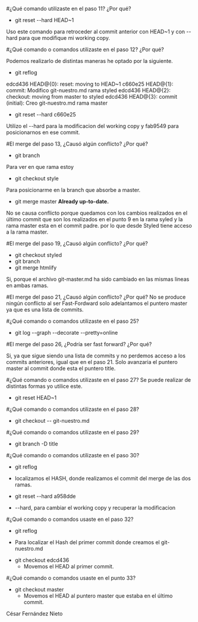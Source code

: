 #¿Qué comando utilizaste en el paso 11? ¿Por qué?

* git reset --hard HEAD~1

Uso este comando para retroceder al commit anterior con HEAD~1 y con --hard para que
modifique mi working copy.

#¿Qué comando o comandos utilizaste en el paso 12? ¿Por qué?

Podemos realizarlo de distintas maneras he optado por la siguiente.

* git reflog

edcd436 HEAD@{0}: reset: moving to HEAD~1
c660e25 HEAD@{1}: commit: Modifico git-nuestro.md rama styled
edcd436 HEAD@{2}: checkout: moving from master to styled
edcd436 HEAD@{3}: commit (initial): Creo git-nuestro.md rama master


* git reset --hard c660e25

Utilizo el --hard para la modificacion del working copy y fab9549 para posicionarnos
en ese commit.

#El merge del paso 13, ¿Causó algún conflicto? ¿Por qué?

* git branch

Para ver en que rama estoy

* git checkout style 

Para posicionarme en la branch que absorbe a master.

* git merge master
**Already up-to-date.**

No se causa conflicto porque quedamos con los cambios realizados en el último commit que son los realizados en el punto 9 en la rama syled y la rama master esta en el commit padre. por lo que desde Styled tiene acceso a la rama master.

#El merge del paso 19, ¿Causó algún conflicto? ¿Por qué?
* git checkout styled
* git branch
* git merge htmlify

Si, porque el archivo git-master.md ha sido cambiado en las mismas lineas en ambas ramas.

#El merge del paso 21, ¿Causó algún conflicto? ¿Por qué?
No se produce ningún conflicto al ser Fast-Fordward solo adelantamos el puntero master ya que es una lista de commits.

#¿Qué comando o comandos utilizaste en el paso 25?

* git log --graph --decorate --pretty=online

#El merge del paso 26, ¿Podría ser fast forward? ¿Por qué?

Si, ya que sigue siendo una lista de commits y no perdemos acceso a los commits anteriores, igual que en el paso 21. Solo avanzaria el puntero master al commit donde esta el puntero title.

#¿Qué comando o comandos utilizaste en el paso 27?
Se puede realizar de distintas formas yo utilice este.

* git reset HEAD~1

#¿Qué comando o comandos utilizaste en el paso 28?

* git checkout -- git-nuestro.md
 
#¿Qué comando o comandos utilizaste en el paso 29?

* git branch -D title

#¿Qué comando o comandos utilizaste en el paso 30?

* git reflog 
 - localizamos el HASH, donde realizamos el commit del merge de las dos ramas.
* git reset --hard a958dde
 - --hard, para cambiar el working copy y recuperar la modificacion

#¿Qué comando o comandos usaste en el paso 32?

*  git reflog
  - Para localizar el Hash del primer commit donde creamos el git-nuestro.md
* git checkout edcd436
  - Movemos el HEAD al primer commit.

#¿Qué comando o comandos usaste en el punto 33?

* git checkout master
  - Movemos el HEAD al puntero master que estaba en el último commit.
  
César Fernández Nieto
